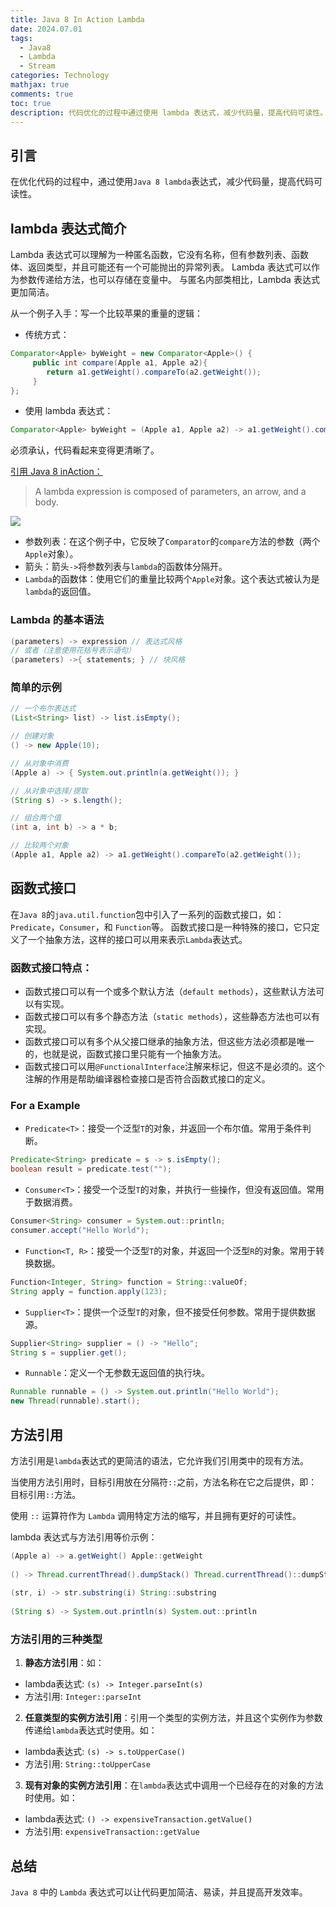 ```yaml
---
title: Java 8 In Action Lambda
date: 2024.07.01
tags:
  - Java8
  - Lambda
  - Stream
categories: Technology
mathjax: true
comments: true
toc: true
description: 代码优化的过程中通过使用 lambda 表达式，减少代码量，提高代码可读性。
---
```


## 引言
在优化代码的过程中，通过使用`Java 8 lambda`表达式，减少代码量，提高代码可读性。

## lambda 表达式简介
Lambda 表达式可以理解为一种匿名函数，它没有名称，但有参数列表、函数体、返回类型，并且可能还有一个可能抛出的异常列表。
Lambda 表达式可以作为参数传递给方法，也可以存储在变量中。
与匿名内部类相比，Lambda 表达式更加简洁。

从一个例子入手：写一个比较苹果的重量的逻辑：

- 传统方式：
```java
Comparator<Apple> byWeight = new Comparator<Apple>() {
     public int compare(Apple a1, Apple a2){
        return a1.getWeight().compareTo(a2.getWeight());
     }
};
```

- 使用 lambda 表达式：
```java
Comparator<Apple> byWeight = (Apple a1, Apple a2) -> a1.getWeight().compareTo(a2.getWeight());
```

必须承认，代码看起来变得更清晰了。

[引用 Java 8 inAction：](https://livebook.manning.com/book/java-8-in-action/chapter-3/ "引用 Java 8 inAction：")
> A lambda expression is composed of parameters, an arrow, and a body.

![](https://wyiyi.github.io/amber/contents/2024/lambda.png)

* 参数列表：在这个例子中，它反映了`Comparator`的`compare`方法的参数（两个`Apple`对象）。
* 箭头：箭头`->`将参数列表与`lambda`的函数体分隔开。
* `Lambda`的函数体：使用它们的重量比较两个`Apple`对象。这个表达式被认为是`lambda`的返回值。


### Lambda 的基本语法

```java
(parameters) -> expression // 表达式风格
// 或者（注意使用花括号表示语句）
(parameters) ->{ statements; } // 块风格
```

### 简单的示例
```java
// 一个布尔表达式
(List<String> list) -> list.isEmpty();

// 创建对象
() -> new Apple(10); 

// 从对象中消费
(Apple a) -> { System.out.println(a.getWeight()); }

// 从对象中选择/提取 
(String s) -> s.length();

// 组合两个值 
(int a, int b) -> a * b; 

// 比较两个对象 
(Apple a1, Apple a2) -> a1.getWeight().compareTo(a2.getWeight());
```

## 函数式接口

在`Java 8`的`java.util.function`包中引入了一系列的函数式接口，如：`Predicate`，`Consumer`，和 `Function`等。
函数式接口是一种特殊的接口，它只定义了一个抽象方法，这样的接口可以用来表示`Lambda`表达式。

### 函数式接口特点：
* 函数式接口可以有一个或多个默认方法（`default methods`），这些默认方法可以有实现。
* 函数式接口可以有多个静态方法（`static methods`），这些静态方法也可以有实现。
* 函数式接口可以有多个从父接口继承的抽象方法，但这些方法必须都是唯一的，也就是说，函数式接口里只能有一个抽象方法。
* 函数式接口可以用`@FunctionalInterface`注解来标记，但这不是必须的。这个注解的作用是帮助编译器检查接口是否符合函数式接口的定义。

### For a Example

- `Predicate<T>`：接受一个泛型`T`的对象，并返回一个布尔值。常用于条件判断。
```java
Predicate<String> predicate = s -> s.isEmpty();
boolean result = predicate.test("");
```

- `Consumer<T>`：接受一个泛型`T`的对象，并执行一些操作，但没有返回值。常用于数据消费。
```java
Consumer<String> consumer = System.out::println;
consumer.accept("Hello World");
```

- `Function<T, R>`：接受一个泛型`T`的对象，并返回一个泛型`R`的对象。常用于转换数据。
```java
Function<Integer, String> function = String::valueOf;
String apply = function.apply(123);
```

- `Supplier<T>`：提供一个泛型`T`的对象，但不接受任何参数。常用于提供数据源。
```java
Supplier<String> supplier = () -> "Hello";
String s = supplier.get();
```

- `Runnable`：定义一个无参数无返回值的执行块。
```java
Runnable runnable = () -> System.out.println("Hello World");
new Thread(runnable).start();
```

## 方法引用
方法引用是`lambda`表达式的更简洁的语法，它允许我们引用类中的现有方法。

当使用方法引用时，目标引用放在分隔符`::`之前，方法名称在它之后提供，即：目标引用`::`方法。

使用 `::` 运算符作为 `Lambda` 调用特定方法的缩写，并且拥有更好的可读性。

lambda 表达式与方法引用等价示例：
```java
(Apple a) -> a.getWeight() Apple::getWeight
        
() -> Thread.currentThread().dumpStack() Thread.currentThread()::dumpStack
        
(str, i) -> str.substring(i) String::substring
        
(String s) -> System.out.println(s) System.out::println
```

### 方法引用的三种类型

1. **静态方法引用**：如：
* lambda表达式: `(s) -> Integer.parseInt(s)`
* 方法引用: `Integer::parseInt`

2. **任意类型的实例方法引用**：引用一个类型的实例方法，并且这个实例作为参数传递给`lambda`表达式时使用。如：

* lambda表达式: `(s) -> s.toUpperCase()`
* 方法引用: `String::toUpperCase`

3. **现有对象的实例方法引用**：在`lambda`表达式中调用一个已经存在的对象的方法时使用。如：

* lambda表达式: `() -> expensiveTransaction.getValue()`
* 方法引用: `expensiveTransaction::getValue`

## 总结
`Java 8` 中的 `Lambda` 表达式可以让代码更加简洁、易读，并且提高开发效率。